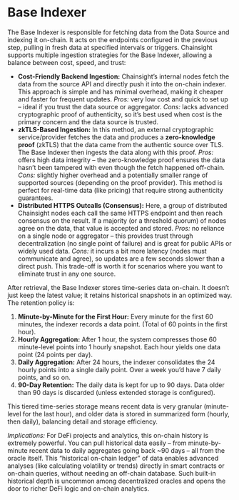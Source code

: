 # Base Indexer

The Base Indexer is responsible for fetching data from the Data Source and indexing it on-chain. It acts on the endpoints configured in the previous step, pulling in fresh data at specified intervals or triggers. Chainsight supports multiple ingestion strategies for the Base Indexer, allowing a balance between cost, speed, and trust:

* **Cost-Friendly Backend Ingestion:** Chainsight’s internal nodes fetch the data from the source API and directly push it into the on-chain indexer. This approach is simple and has minimal overhead, making it cheaper and faster for frequent updates. _Pros:_ very low cost and quick to set up – ideal if you trust the data source or aggregator. _Cons:_ lacks advanced cryptographic proof of authenticity, so it’s best used when cost is the primary concern and the data source is trusted​.
* **zkTLS-Based Ingestion:** In this method, an external cryptographic service/provider fetches the data and produces a **zero-knowledge proof** (zkTLS) that the data came from the authentic source over TLS. The Base Indexer then ingests the data along with this proof. _Pros:_ offers high data integrity – the zero-knowledge proof ensures the data hasn’t been tampered with even though the fetch happened off-chain. _Cons:_ slightly higher overhead and a potentially smaller range of supported sources (depending on the proof provider). This method is perfect for real-time data (like pricing) that require strong authenticity guarantees.
* **Distributed HTTPS Outcalls (Consensus):** Here, a group of distributed Chainsight nodes each call the same HTTPS endpoint and then reach consensus on the result. If a majority (or a threshold quorum) of nodes agree on the data, that value is accepted and stored. _Pros:_ no reliance on a single node or aggregator – this provides trust through decentralization (no single point of failure) and is great for public APIs or widely used data. _Cons:_ it incurs a bit more latency (nodes must communicate and agree), so updates are a few seconds slower than a direct push. This trade-off is worth it for scenarios where you want to eliminate trust in any one source​.

After retrieval, the Base Indexer stores time-series data on-chain. It doesn’t just keep the latest value; it retains historical snapshots in an optimized way. The retention policy is:

1. **Minute-by-Minute for the First Hour:** Every minute for the first 60 minutes, the indexer records a data point​. (Total of 60 points in the first hour).
2. **Hourly Aggregation:** After 1 hour, the system compresses those 60 minute-level points into 1 hourly snapshot. Each hour yields one data point (24 points per day)​.
3. **Daily Aggregation:** After 24 hours, the indexer consolidates the 24 hourly points into a single daily point. Over a week you’d have 7 daily points, and so on​.
4. **90-Day Retention:** The daily data is kept for up to 90 days. Data older than 90 days is discarded (unless extended storage is configured)​.

This tiered time-series storage means recent data is very granular (minute-level for the last hour), and older data is stored in summarized form (hourly, then daily), balancing detail and storage efficiency.

_Implications:_ For DeFi projects and analytics, this on-chain history is extremely powerful. You can pull historical data easily – from minute-by-minute recent data to daily aggregates going back \~90 days – all from the oracle itself​. This “historical on-chain ledger” of data enables advanced analyses (like calculating volatility or trends) directly in smart contracts or on-chain queries, without needing an off-chain database. Such built-in historical depth is uncommon among decentralized oracles and opens the door to richer DeFi logic and on-chain analytics.
